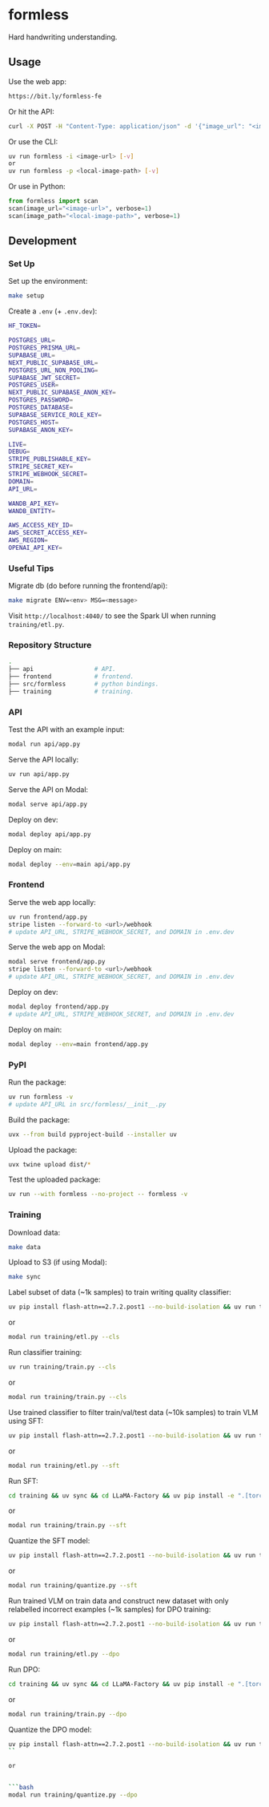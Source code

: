 # formless

Hard handwriting understanding.

## Usage

Use the web app:

```bash
https://bit.ly/formless-fe
```

Or hit the API:

```bash
curl -X POST -H "Content-Type: application/json" -d '{"image_url": "<image-url>"}' https://bit.ly/formless-api
```

Or use the CLI:

```bash
uv run formless -i <image-url> [-v]
or
uv run formless -p <local-image-path> [-v]
```

Or use in Python:

```python
from formless import scan
scan(image_url="<image-url>", verbose=1)
scan(image_path="<local-image-path>", verbose=1)
```

## Development

### Set Up

Set up the environment:

```bash
make setup
```

Create a `.env` (+ `.env.dev`):

```bash
HF_TOKEN=

POSTGRES_URL=
POSTGRES_PRISMA_URL=
SUPABASE_URL=
NEXT_PUBLIC_SUPABASE_URL=
POSTGRES_URL_NON_POOLING=
SUPABASE_JWT_SECRET=
POSTGRES_USER=
NEXT_PUBLIC_SUPABASE_ANON_KEY=
POSTGRES_PASSWORD=
POSTGRES_DATABASE=
SUPABASE_SERVICE_ROLE_KEY=
POSTGRES_HOST=
SUPABASE_ANON_KEY=

LIVE=
DEBUG=
STRIPE_PUBLISHABLE_KEY=
STRIPE_SECRET_KEY=
STRIPE_WEBHOOK_SECRET=
DOMAIN=
API_URL=

WANDB_API_KEY=
WANDB_ENTITY=

AWS_ACCESS_KEY_ID=
AWS_SECRET_ACCESS_KEY=
AWS_REGION=
OPENAI_API_KEY=
```

### Useful Tips

Migrate db (do before running the frontend/api):

```bash
make migrate ENV=<env> MSG=<message>
```

Visit `http://localhost:4040/` to see the Spark UI when running `training/etl.py`.

### Repository Structure

```bash
.
├── api                 # API.
├── frontend            # frontend.
├── src/formless        # python bindings.
├── training            # training.
```

### API

Test the API with an example input:

```bash
modal run api/app.py
```

Serve the API locally:

```bash
uv run api/app.py
```

Serve the API on Modal:

```bash
modal serve api/app.py
```

Deploy on dev:

```bash
modal deploy api/app.py
```

Deploy on main:

```bash
modal deploy --env=main api/app.py
```

### Frontend

Serve the web app locally:

```bash
uv run frontend/app.py
stripe listen --forward-to <url>/webhook
# update API_URL, STRIPE_WEBHOOK_SECRET, and DOMAIN in .env.dev
```

Serve the web app on Modal:

```bash
modal serve frontend/app.py
stripe listen --forward-to <url>/webhook
# update API_URL, STRIPE_WEBHOOK_SECRET, and DOMAIN in .env.dev
```

Deploy on dev:

```bash
modal deploy frontend/app.py
# update API_URL, STRIPE_WEBHOOK_SECRET, and DOMAIN in .env.dev
```

Deploy on main:

```bash
modal deploy --env=main frontend/app.py
```

### PyPI

Run the package:

```bash
uv run formless -v
# update API_URL in src/formless/__init__.py
```

Build the package:

```bash
uvx --from build pyproject-build --installer uv
```

Upload the package:

```bash
uvx twine upload dist/*
```

Test the uploaded package:

```bash
uv run --with formless --no-project -- formless -v
```

### Training

Download data:

```bash
make data
```

Upload to S3 (if using Modal):

```bash
make sync
```

Label subset of data (~1k samples) to train writing quality classifier:

```bash
uv pip install flash-attn==2.7.2.post1 --no-build-isolation && uv run training/etl.py --cls
```

or

```bash
modal run training/etl.py --cls
```

Run classifier training:

```bash
uv run training/train.py --cls
```

or

```bash
modal run training/train.py --cls
```

Use trained classifier to filter train/val/test data (~10k samples) to train VLM using SFT:

```bash
uv pip install flash-attn==2.7.2.post1 --no-build-isolation && uv run training/etl.py --sft
```

or

```bash
modal run training/etl.py --sft
```

Run SFT:

```bash
cd training && uv sync && cd LLaMA-Factory && uv pip install -e ".[torch,metrics]" && uv pip install flash-attn==2.7.2.post1 --no-build-isolation && cd .. && FORCE_TORCHRUN=1 uv run train.py --sft && cd ..
```

or

```bash
modal run training/train.py --sft
```

Quantize the SFT model:

```bash
uv pip install flash-attn==2.7.2.post1 --no-build-isolation && uv run training/quantize.py --sft
```

or

```bash
modal run training/quantize.py --sft
```

Run trained VLM on train data and construct new dataset with only relabelled incorrect examples (~1k samples) for DPO training:

```bash
uv pip install flash-attn==2.7.2.post1 --no-build-isolation && uv run training/etl.py --dpo
```

or

```bash
modal run training/etl.py --dpo
```

Run DPO:

```bash
cd training && uv sync && cd LLaMA-Factory && uv pip install -e ".[torch,metrics]" && uv pip install flash-attn==2.7.2.post1 --no-build-isolation && cd .. && FORCE_TORCHRUN=1 uv run train.py --dpo && cd ..
```

or

```bash
modal run training/train.py --dpo
```

Quantize the DPO model:

````bash
uv pip install flash-attn==2.7.2.post1 --no-build-isolation && uv run training/quantize.py --dpo
``

or


```bash
modal run training/quantize.py --dpo
````
